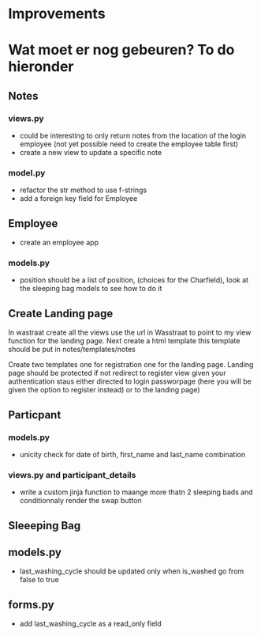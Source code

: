 


# Improvements
# Wat moet er nog gebeuren? To do hieronder
## Notes
### views.py
- could be interesting to only return notes from the location of the login employee (not yet possible need to create the employee table first)
- create a new view to update a specific note
### model.py
- refactor the str method to use f-strings
- add a foreign key field for Employee

## Employee
- create an employee app

### models.py
- position should be a list of position, (choices for the Charfield), look at the sleeping bag models to see how to do it 

## Create Landing page
In wastraat create all the views use the url in Wasstraat to point to my view function for the landing page. Next create a html template this template should be put in notes/templates/notes

Create two templates one for registration one for the landing page. 
    Landing page should be protected 
    if not redirect to register view 
    given your authentication staus either directed to login passworpage (here you will be given the option to register instead) or to the landing page)


## Particpant
### models.py
- unicity check for date of birth, first_name and last_name combination
### views.py and participant_details
- write a custom jinja function to maange more thatn 2 sleeping bads and conditionnaly render the swap button
## Sleeeping Bag
## models.py
- last_washing_cycle should be updated only when is_washed go from false to true
## forms.py
- add last_washing_cycle as a read_only field




